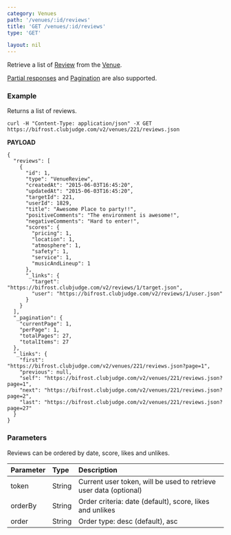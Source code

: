 ```yaml
---
category: Venues
path: '/venues/:id/reviews'
title: 'GET /venues/:id/reviews'
type: 'GET'

layout: nil
---
```


Retrieve a list of [Review](#/review-model) from the [Venue](#/venue-model).

[Partial responses](#/partial-responses) and [Pagination](#/pagination) are also supported.

### Example

Returns a list of reviews.

```
curl -H "Content-Type: application/json" -X GET https://bifrost.clubjudge.com/v2/venues/221/reviews.json
```

**PAYLOAD**

```
{
  "reviews": [
    {
      "id": 1,
      "type": "VenueReview",
      "createdAt": "2015-06-03T16:45:20",
      "updatedAt": "2015-06-03T16:45:20",
      "targetId": 221,
      "userId": 1829,
      "title": "Awesome Place to party!!",
      "positiveComments": "The environment is awesome!",
      "negativeComments": "Hard to enter!",
      "scores": {
        "pricing": 1,
        "location": 1,
        "atmosphere": 1,
        "safety": 1,
        "service": 1,
        "musicAndLineup": 1
      },
      "_links": {
        "target": "https://bifrost.clubjudge.com/v2/reviews/1/target.json",
        "user": "https://bifrost.clubjudge.com/v2/reviews/1/user.json"
      }
    }
  ],
  "_pagination": {
    "currentPage": 1,
    "perPage": 1,
    "totalPages": 27,
    "totalItems": 27
  },
  "_links": {
    "first": "https://bifrost.clubjudge.com/v2/venues/221/reviews.json?page=1",
    "previous": null,
    "self": "https://bifrost.clubjudge.com/v2/venues/221/reviews.json?page=1",
    "next": "https://bifrost.clubjudge.com/v2/venues/221/reviews.json?page=2",
    "last": "https://bifrost.clubjudge.com/v2/venues/221/reviews.json?page=27"
  }
}
```

### Parameters

Reviews can be ordered by date, score, likes and unlikes.

| Parameter  |   Type  |                 Description                  |
| :--------- | :------ | :------------------------------------------- |
| token      | String  | Current user token, will be used to retrieve user data (optional) |
| orderBy    | String  | Order criteria: date (default), score, likes and unlikes |
| order      | String  | Order type: desc (default), asc              |
